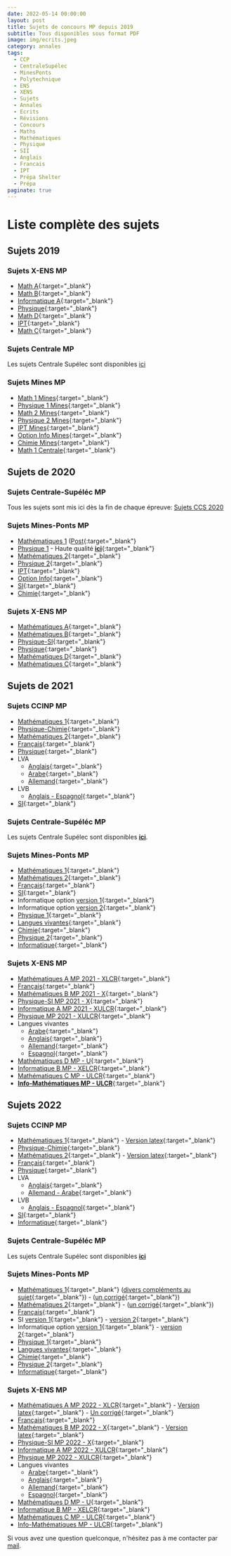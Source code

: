 ```yaml
---
date: 2022-05-14 00:00:00
layout: post
title: Sujets de concours MP depuis 2019
subtitle: Tous disponibles sous format PDF
image: img/ecrits.jpeg
category: annales
tags:
  - CCP
  - CentraleSupélec
  - MinesPonts
  - Polytechnique
  - ENS
  - XENS
  - Sujets
  - Annales
  - Ecrits
  - Révisions
  - Concours
  - Maths
  - Mathématiques
  - Physique
  - SII
  - Anglais
  - Francais
  - IPT
  - Prépa Shelter
  - Prépa
paginate: true
---
```


# Liste complète des sujets

## Sujets 2019

### Sujets X-ENS MP

*   [Math A](/assets/documents/annales/concours2019/A2019.pdf){:target="_blank"}
*   [Math B](/assets/documents/annales/concours2019/B2019.pdf){:target="_blank"}
*   [Informatique A](/assets/documents/annales/concours2019/InfoA2019.pdf){:target="_blank"}
*   [Physique](/assets/documents/annales/concours2019/Phys2019.pdf){:target="_blank"}
*   [Math D](/assets/documents/annales/concours2019/D2019.pdf){:target="_blank"}
*   [IPT](/assets/documents/annales/concours2019/IPT2019.pdf){:target="_blank"}
*   [Math C](/assets/documents/annales/concours2019/C2019.pdf){:target="_blank"}

### Sujets Centrale MP

Les sujets Centrale Supélec sont disponibles [ici](https://www.concours-centrale-supelec.fr/CentraleSupelec/2019/MP/sujets)

### Sujets Mines MP

*   [Math 1 Mines](/assets/documents/annales/concours2019/MinesM12019.pdf){:target="_blank"}
*   [Physique 1 Mines](/assets/documents/annales/concours2019/MinesPhys12019.pdf){:target="_blank"}
*   [Math 2 Mines](/assets/documents/annales/concours2019/MinesM22019.pdf){:target="_blank"}
*   [Physique 2 Mines](/assets/documents/annales/concours2019/MinesPhys22019.pdf){:target="_blank"}
*   [IPT Mines](/assets/documents/annales/concours2019/MinesIPT2019.pdf){:target="_blank"}
*   [Option Info Mines](/assets/documents/annales/concours2019/MinesInfo2019.pdf){:target="_blank"}
*   [Chimie Mines](/assets/documents/annales/concours2019/MinesChimie2019.pdf){:target="_blank"}
*   [Math 1 Centrale](/assets/documents/annales/concours2019/CentraleM12019.pdf){:target="_blank"}

## Sujets de 2020
  
### Sujets Centrale-Supéléc MP

Tous les sujets sont mis ici dès la fin de chaque épreuve: [Sujets CCS 2020](https://www.concours-centrale-supelec.fr/CentraleSupelec/2020/MP/sujets)
  
### Sujets Mines-Ponts MP

*   [Mathématiques 1](/assets/documents/annales/concours2020/Math1.pdf) ([Post](http://www.les-mathematiques.net/phorum/read.php?3,2048412){:target="_blank"}
*   [Physique 1](/assets/documents/annales/concours2020/Physique1Bis.pdf) - Haute qualité [**ici**](/assets/documents/annales/concours2020/Physique1HQ.pdf){:target="_blank"}
*   [Mathématiques 2](/assets/documents/annales/concours2020/Math2.pdf){:target="_blank"}
*   [Physique 2](/assets/documents/annales/concours2020/Physique2.pdf){:target="_blank"}
*   [IPT](/assets/documents/annales/concours2020/IPT.pdf){:target="_blank"}
*   [Option Info](/assets/documents/annales/concours2020/Info.pdf){:target="_blank"}
*   [SI](/assets/documents/annales/concours2020/SI.pdf){:target="_blank"}
*   [Chimie](/assets/documents/annales/concours2020/Chimie.pdf){:target="_blank"}

### Sujets X-ENS MP

*   [Mathématiques A](/assets/documents/annales/concours2020/MathA.pdf){:target="_blank"}
*   [Mathématiques B](/assets/documents/annales/concours2020/MathB.pdf){:target="_blank"}
*   [Physique-SI](/assets/documents/annales/concours2020/PhysSi.pdf){:target="_blank"}
*   [Physique](/assets/documents/annales/concours2020/Physique.pdf){:target="_blank"}
*   [Mathématiques D](/assets/documents/annales/concours2020/MathD.pdf){:target="_blank"}
*   [Mathématiques C](/assets/documents/annales/concours2020/MathC.pdf){:target="_blank"}

## Sujets de 2021

### Sujets CCINP MP

*   [Mathématiques 1](/assets/documents/annales/concours2021/Math1CCINPMP.pdf){:target="_blank"}
*   [Physique-Chimie](/assets/documents/annales/concours2021/PhysCCINPMP.pdf){:target="_blank"}
*   [Mathématiques 2](/assets/documents/annales/concours2021/Math2CCINPMP.pdf){:target="_blank"}
*   [Français](/assets/documents/annales/concours2021/FRCCINP.pdf){:target="_blank"}
*   [Physique](/assets/documents/annales/concours2021/PhyssCCINPMPbis.pdf){:target="_blank"}
*   LVA
    *   [Anglais](/assets/documents/annales/concours2021/LVAAnglais.pdf){:target="_blank"}
    *   [Arabe](/assets/documents/annales/concours2021/LVAArabe.pdf){:target="_blank"}
    *   [Allemand](/assets/documents/annales/concours2021/LVAAllemand.pdf){:target="_blank"}
*   LVB
    *   [Anglais - Espagnol](/assets/documents/annales/concours2021/LVBAnglais.pdf){:target="_blank"}
*   [SI](/assets/documents/annales/concours2021/SICCINPMP.pdf){:target="_blank"}

### Sujets Centrale-Supéléc MP
    
Les sujets Centrale Supélec sont disponibles [**ici**](https://www.concours-centrale-supelec.fr/CentraleSupelec/2021).

### Sujets Mines-Ponts MP
    
*   [Mathématiques 1](/assets/documents/annales/concours2021/Math1MinesMP.pdf){:target="_blank"}
*   [Mathématiques 2](/assets/documents/annales/concours2021/Math2MinesMP.pdf){:target="_blank"}
*   [Français](/assets/documents/annales/concours2021/MinesFRbis.pdf){:target="_blank"}
*   [SI](/assets/documents/annales/concours2021/SIMPMines.pdf){:target="_blank"}
*   Informatique option [version 1](/assets/documents/annales/concours2021/InfoMinesMPbis.pdf){:target="_blank"}
*   Informatique option [version 2](/assets/documents/annales/concours2021/InfoMinesMP.pdf){:target="_blank"}
*   [Physique 1](/assets/documents/annales/concours2021/Phys1MinesMP.pdf){:target="_blank"}
*   [Langues vivantes](/assets/documents/annales/concours2021/LVMines.pdf){:target="_blank"}
*   [Chimie](/assets/documents/annales/concours2021/ChimieMinesMP.pdf){:target="_blank"}
*   [Physique 2](/assets/documents/annales/concours2021/Phys2MinesMP.pdf){:target="_blank"}
*   [Informatique](/assets/documents/annales/concours2021/IPTMines.pdf){:target="_blank"}

### Sujets X-ENS MP 
    
*   [Mathématiques A MP 2021 - XLCR](/assets/documents/annales/concours2021/MathA.pdf){:target="_blank"}
*   [Français](/assets/documents/annales/concours2021/FR.pdf){:target="_blank"}
*   [Mathématiques B MP 2021 - X](/assets/documents/annales/concours2021/MathB.pdf){:target="_blank"}
*   [Physique-SI MP 2021 - X](/assets/documents/annales/concours2021/PhysSI.pdf){:target="_blank"}
*   [Informatique A MP 2021 - XULCR](/assets/documents/annales/concours2021/InfoMP.pdf){:target="_blank"}
*   [Physique MP 2021 - XULCR](/assets/documents/annales/concours2021/PhysMP.pdf){:target="_blank"}
*   Langues vivantes
    *   [Arabe](/assets/documents/annales/concours2021/ArabeX.pdf){:target="_blank"}
    *   [Anglais](/assets/documents/annales/concours2021/AnglaisX.pdf){:target="_blank"}
    *   [Allemand](/assets/documents/annales/concours2021/AllemandX.pdf){:target="_blank"}
    *   [Espagnol](/assets/documents/annales/concours2021/EspagnolX.pdf){:target="_blank"}
*   [Mathématiques D MP - U](/assets/documents/annales/concours2021/mathD.pdf){:target="_blank"}
*   [Informatique B MP - XELCR](/assets/documents/annales/concours2021/InfoB.pdf){:target="_blank"}
*   [Mathématiques C MP - ULCR](/assets/documents/annales/concours2021/MathC.pdf){:target="_blank"}
*   [**Info-Mathématiques MP - ULCR**](/assets/documents/annales/concours2021/MathInfo.pdf){:target="_blank"}

## Sujets 2022

### Sujets CCINP MP
    
*   [Mathématiques 1](/assets/documents/annales/concours2022/Math1CCINPMP.pdf){:target="_blank"} - [Version latex](http://www.marocprepa.com/2022/ccp-mp-m1-2022.pdf){:target="_blank"}
*   [Physique-Chimie](/assets/documents/annales/concours2022/PhysCCINPMP.pdf){:target="_blank"}
*   [Mathématiques 2](/assets/documents/annales/concours2022/Math2CCINPMP.pdf){:target="_blank"} - [Version latex](http://www.marocprepa.com/2022/ccp-mp-m2-2022.pdf){:target="_blank"}
*   [Français](/assets/documents/annales/concours2022/CCINPFR.pdf){:target="_blank"}
*   [Physique](/assets/documents/annales/concours2022/PhysiqCCINPMP.pdf){:target="_blank"}
*   LVA
    *   [Anglais](/assets/documents/annales/concours2022/LVAAnglaisCCINP.pdf){:target="_blank"}
    *   [Allemand - Arabe](/assets/documents/annales/concours2022/AllemandArabeCCINP.pdf){:target="_blank"}
*   LVB
    *   [Anglais - Espagnol](/assets/documents/annales/concours2022/AngEspCCINP.pdf){:target="_blank"}
*   [SI](/assets/documents/annales/concours2022/SICCINPMP.pdf){:target="_blank"}
*   [Informatique](/assets/documents/annales/concours2022/InfoCCINPMP.pdf){:target="_blank"}

### Sujets Centrale-Supéléc MP

Les sujets Centrale Supélec sont disponibles [**ici**](https://www.concours-centrale-supelec.fr/CentraleSupelec/2022)

### Sujets Mines-Ponts MP

*   [Mathématiques 1](/assets/documents/annales/concours2022/Math1MinesMP.pdf){:target="_blank"} ([divers compléments au sujet](https://les-mathematiques.net/vanilla/index.php?p=/discussion/2329834/maths-mines-a-mp){:target="_blank"}) - ([un corrigé](/assets/documents/annales/concours2022/Corriges/Math1MinesMPC.pdf){:target="_blank"})
*   [Mathématiques 2](/assets/documents/annales/concours2022/Math2MinesMP.pdf){:target="_blank"} - ([un corrigé](/assets/documents/annales/concours2022/Corriges/Math2MinesMPC.pdf){:target="_blank"})
*   [Français](/assets/documents/annales/concours2022/FrMines.pdf){:target="_blank"}
*   SI [version 1](/assets/documents/annales/concours2022/SIMinesMPbis2.pdf){:target="_blank"} - [version 2](/assets/documents/annales/concours2022/SIMinesMP.pdf){:target="_blank"}
*   Informatique option [version 1](/assets/documents/annales/concours2022/InfoMinesMP.pdf){:target="_blank"} - [version 2](/assets/documents/annales/concours2022/InfoMinesMPbis.pdf){:target="_blank"}
*   [Physique 1](/assets/documents/annales/concours2022/Physique1MinesMP.pdf){:target="_blank"}
*   [Langues vivantes](/assets/documents/annales/concours2022/MinesLV.pdf){:target="_blank"}
*   [Chimie](/assets/documents/annales/concours2022/ChimieMinesMP.pdf){:target="_blank"}
*   [Physique 2](/assets/documents/annales/concours2022/Physique2MinesMP.pdf){:target="_blank"}
*   [Informatique](/assets/documents/annales/concours2022/IPTMines.pdf){:target="_blank"}

### Sujets X-ENS MP 
    
*   [Mathématiques A MP 2022 - XLCR](/assets/documents/annales/concours2022/MathA2022.pdf){:target="_blank"} - [Version latex](/assets/documents/annales/concours2022/MathA2022L.pdf){:target="_blank"} - [Un corrigé](/assets/documents/annales/concours2022/Corriges/MathA2022C.pdf){:target="_blank"}
*   [Français](/assets/documents/annales/concours2022/FrancaisX.pdf){:target="_blank"}
*   [Mathématiques B MP 2022 - X](/assets/documents/annales/concours2022/MathB2022.pdf){:target="_blank"} - [Version latex](/assets/documents/annales/concours2022/MathB2022L.pdf){:target="_blank"}
*   [Physique-SI MP 2022 - X](/assets/documents/annales/concours2022/PhysSI2022.pdf){:target="_blank"}
*   [Informatique A MP 2022 - XULCR](/assets/documents/annales/concours2022/InfoA2022.pdf){:target="_blank"}
*   [Physique MP 2022 - XULCR](/assets/documents/annales/concours2022/PhysXMP2022.pdf){:target="_blank"}
*   Langues vivantes 
    *   [Arabe](/assets/documents/annales/concours2022/ArabeX2022.pdf){:target="_blank"}
    *   [Anglais](/assets/documents/annales/concours2022/AnglaisX2022.pdf){:target="_blank"}
    *   [Allemand](/assets/documents/annales/concours2022/AllemandX2022.pdf){:target="_blank"}
    *   [Espagnol](/assets/documents/annales/concours2022/EspagnolX2022.pdf){:target="_blank"}
*   [Mathématiques D MP - U](/assets/documents/annales/concours2022/MathD2022.pdf){:target="_blank"}
*   [Informatique B MP - XELCR](/assets/documents/annales/concours2022/InfoB2022.pdf){:target="_blank"}
*   [Mathématiques C MP - ULCR](/assets/documents/annales/concours2022/MathC2022.pdf){:target="_blank"}
*   [Info-Mathématiques MP - ULCR](/assets/documents/annales/concours2022/MathInfo2022.pdf){:target="_blank"}

Si vous avez une question quelconque, n'hésitez pas à me contacter par [mail](https://www.prepashelter.com/contact/).
